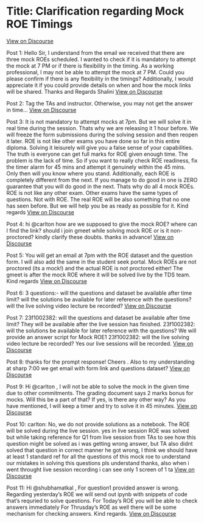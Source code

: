 # Title: Clarification regarding Mock ROE Timings
[View on Discourse](https://discourse.onlinedegree.iitm.ac.in/t/clarification-regarding-mock-roe-timings/168384)

Post 1: Hello Sir, I understand from the email we received that there are three mock ROEs scheduled. I wanted to check if it is mandatory to attempt the mock at 7 PM or if there is flexibility in the timing. As a working professional, I may not be able to attempt the mock at 7 PM. Could you please confirm if there is any flexibility in the timings? Additionally, I would appreciate it if you could provide details on when and how the mock links will be shared. Thanks and Regards Shalini
[View on Discourse](https://discourse.onlinedegree.iitm.ac.in/t/clarification-regarding-mock-roe-timings/168384/1)


Post 2: Tag the TAs and instructor. Otherwise, you may not get the answer in time…
[View on Discourse](https://discourse.onlinedegree.iitm.ac.in/t/clarification-regarding-mock-roe-timings/168384/2)


Post 3: It is not mandatory to attempt mocks at 7pm. But we will solve it in real time during the session. Thats why we are releasing it 1 hour before. We will freeze the form submissions during the solving session and then reopen it later. ROE is not like other exams you have done so far in this entire diploma. Solving it leisurely will give you a false sense of your capabilities. The truth is everyone can get full marks for ROE given enough time. The problem is the lack of time. So if you want to really check ROE readiness, fix the timer alarm for 45 mins and attempt it genuinely within the 45 mins. Only then will you know where you stand. Additionally, each ROE is completely different from the next. If you manage to do good in one is ZERO guarantee that you will do good in the next. Thats why do all 4 mock ROEs. ROE is not like any other exam. Other exams have the same types of questions. Not with ROE. The real ROE will be also something that no one has seen before. But we will help you be as ready as possible for it. Kind regards
[View on Discourse](https://discourse.onlinedegree.iitm.ac.in/t/clarification-regarding-mock-roe-timings/168384/3)


Post 4: hi @carlton how are we supposed to give the mock ROE? where can I find the link? should i join gmeet while solving mock ROE or is it non-proctored? kindly clarify these doubts. thanks in advance!
[View on Discourse](https://discourse.onlinedegree.iitm.ac.in/t/clarification-regarding-mock-roe-timings/168384/4)


Post 5: You will get an email at 7pm with the ROE dataset and the question form. I will also add the same in the student seek portal. Mock ROEs are not proctored (its a mock!) and the actual ROE is not proctored either! The gmeet is after the mock ROE where it will be solved live by the TDS team. Kind regards
[View on Discourse](https://discourse.onlinedegree.iitm.ac.in/t/clarification-regarding-mock-roe-timings/168384/5)


Post 6: 3 questions:- will the questions and dataset be available after time limit? will the solutions be available for later reference with the questions? will the live solving video lecture be recorded?
[View on Discourse](https://discourse.onlinedegree.iitm.ac.in/t/clarification-regarding-mock-roe-timings/168384/6)


Post 7: 23f1002382: will the questions and dataset be available after time limit? They will be available after the live session has finished. 23f1002382: will the solutions be available for later reference with the questions? We will provide an answer script for Mock ROE1 23f1002382: will the live solving video lecture be recorded? Yes our live sessions will be recorded.
[View on Discourse](https://discourse.onlinedegree.iitm.ac.in/t/clarification-regarding-mock-roe-timings/168384/7)


Post 8: thanks for the prompt response! Cheers . Also to my understanding at sharp 7:00 we get email with form link and questions dataset?
[View on Discourse](https://discourse.onlinedegree.iitm.ac.in/t/clarification-regarding-mock-roe-timings/168384/8)


Post 9: Hi @carlton , I will not be able to solve the mock in the given time due to other commitments. The grading document says 2 marks bonus for mocks. Will this be a part of that? If yes, is there any other way? As you have mentioned, I will keep a timer and try to solve it in 45 minutes.
[View on Discourse](https://discourse.onlinedegree.iitm.ac.in/t/clarification-regarding-mock-roe-timings/168384/9)


Post 10: carlton: No, we do not provide solutions as a notebook. The ROE will be solved during the live session. yes in live session ROE was solved but while taking reference for Q1 from live session from TAs to see how this question might be solved as i was getting wrong answer, but TA also didnt solved that question in correct manner he got wrong, I think we should have at least 1 standard ref for all the questions of this mock roe to understand our mistakes in solving this questions pls understand thanks, also when i went throught live session recording i can see only 1 screen of 1 ta
[View on Discourse](https://discourse.onlinedegree.iitm.ac.in/t/clarification-regarding-mock-roe-timings/168384/10)


Post 11: Hi @shubhamatkal , For question1 provided answer is wrong. Regarding yesterday’s ROE we will send out ipynb with snippets of code that’s requried to solve questions. For Today’s ROE you will be able to check answers immediately For Thrusday’s ROE as well there will be some mechanism for checking answers. Kind regards.
[View on Discourse](https://discourse.onlinedegree.iitm.ac.in/t/clarification-regarding-mock-roe-timings/168384/11)


